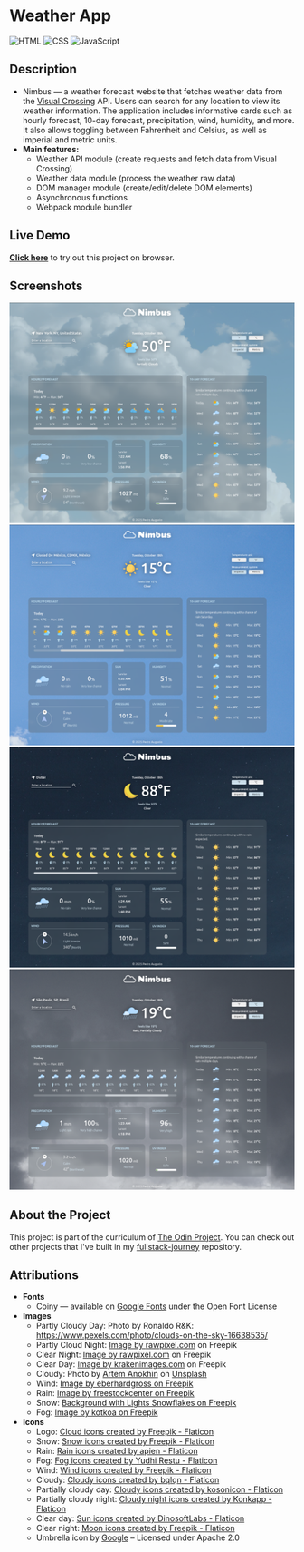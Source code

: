 # Weather App

![HTML](https://img.shields.io/badge/HTML-E34F26?style=for-the-badge&logo=html5&logoColor=white)
![CSS](https://img.shields.io/badge/CSS-663399?style=for-the-badge&logo=css&logoColor=white)
![JavaScript](https://img.shields.io/badge/JavaScript-F7DF1E?style=for-the-badge&logo=javascript&logoColor=black)

## Description

- Nimbus — a weather forecast website that fetches weather data from the [Visual Crossing](https://www.visualcrossing.com/) API. Users can search for any location to view its weather information. The application includes informative cards such as hourly forecast, 10-day forecast, precipitation, wind, humidity, and more. It also allows toggling between Fahrenheit and Celsius, as well as imperial and metric units.
- **Main features:**
  - Weather API module (create requests and fetch data from Visual Crossing)
  - Weather data module (process the weather raw data)
  - DOM manager module (create/edit/delete DOM elements)
  - Asynchronous functions
  - Webpack module bundler

## Live Demo

**[Click here](https://pedroasb.github.io/weather-app/)** to try out this project on browser.

## Screenshots

![Screenshot 1](./screenshots/screenshot-1.png)
![Screenshot 2](./screenshots/screenshot-2.png)
![Screenshot 3](./screenshots/screenshot-3.png)
![Screenshot 4](./screenshots/screenshot-4.png)

## About the Project

This project is part of the curriculum of [The Odin Project](https://www.theodinproject.com/). You can check out other projects that I've built in my [fullstack-journey](https://github.com/PedroASB/fullstack-journey) repository.

## Attributions

- **Fonts**
  - Coiny — available on [Google Fonts](https://fonts.google.com/) under the Open Font License
- **Images**
  - Partly Cloudy Day: Photo by Ronaldo R&K: https://www.pexels.com/photo/clouds-on-the-sky-16638535/
  - Partly Cloud Night: <a href="https://www.freepik.com/free-photo/abstract-background-featuring-sky-clouds_15666017.htm#fromView=search&page=1&position=48&uuid=ba0457e9-f4bd-4d0d-bf9b-73a5e56f54da&query=night+sky+cloud">Image by [rawpixel.com](http://rawpixel.com/) on Freepik</a>
  - Clear Night: <a href="https://www.freepik.com/free-photo/stars-night-textured-backdrop_12191015.htm#fromView=search&page=1&position=29&uuid=2901cbe7-fa34-44bb-879d-8e71b1b60128&query=night+sky">Image by [rawpixel.com](http://rawpixel.com/) on Freepik</a>
  - Clear Day: <a href="https://www.freepik.com/free-photo/beatiful-blue-sky-with-clouds-sunny-day_47769989.htm#fromView=search&page=1&position=26&uuid=6222ae4c-d7fc-4321-88c9-c10143ed6d79&query=day+sky">Image by [krakenimages.com](http://krakenimages.com/) on Freepik</a>
  - Cloudy: Photo by [Artem Anokhin](https://unsplash.com/@atronyx?utm_source=unsplash&utm_medium=referral&utm_content=creditCopyText) on [Unsplash](https://unsplash.com/photos/photo-of-white-clouds-V4qjYCac7y8?utm_source=unsplash&utm_medium=referral&utm_content=creditCopyText)
  - Wind: <a href="https://www.freepik.com/free-photo/cloudy-sky-background_7899052.htm#fromView=search&page=1&position=2&uuid=eadb4d2e-d5a0-4174-80e2-d7cb10beef47&query=wind+sky">Image by eberhardgross on Freepik</a>
  - Rain: <a href="https://www.freepik.com/free-photo/storm-clouds_1172984.htm#fromView=search&page=1&position=21&uuid=b5e31d15-5d7f-46af-84b0-be24f70d4328&query=rain+sky">Image by freestockcenter on Freepik</a>
  - Snow: <a href="https://www.freepik.com/free-photo/background-with-lights-snowflakes_986396.htm#fromView=search&page=1&position=3&uuid=f2416015-9148-4d57-a541-4977b78e6a7c&query=snowy+sky">Background with Lights Snowflakes on Freepik</a>
  - Fog: <a href="https://www.freepik.com/free-photo/closeup-large-gray-clouds_1436340.htm#fromView=search&page=1&position=5&uuid=4bea0665-e7ba-4157-b4d2-a52b1d06a338&query=fog+sky">Image by kotkoa on Freepik</a>
- **Icons**
  - Logo: <a href="https://www.flaticon.com/free-icons/cloud" title="cloud icons">Cloud icons created by Freepik - Flaticon</a>
  - Snow: <a href="https://www.flaticon.com/free-icons/snow" title="snow icons">Snow icons created by Freepik - Flaticon</a>
  - Rain: <a href="https://www.flaticon.com/free-icons/rain" title="rain icons">Rain icons created by apien - Flaticon</a>
  - Fog: <a href="https://www.flaticon.com/free-icons/fog" title="fog icons">Fog icons created by Yudhi Restu - Flaticon</a>
  - Wind: <a href="https://www.flaticon.com/free-icons/wind" title="wind icons">Wind icons created by Freepik - Flaticon</a>
  - Cloudy: <a href="https://www.flaticon.com/free-icons/cloudy" title="cloudy icons">Cloudy icons created by bqlqn - Flaticon</a>
  - Partially cloudy day: <a href="https://www.flaticon.com/free-icons/cloudy" title="cloudy icons">Cloudy icons created by kosonicon - Flaticon</a>
  - Partially cloudy night: <a href="https://www.flaticon.com/free-icons/cloudy-night" title="cloudy night icons">Cloudy night icons created by Konkapp - Flaticon</a>
  - Clear day: <a href="https://www.flaticon.com/free-icons/sun" title="sun icons">Sun icons created by DinosoftLabs - Flaticon</a>
  - Clear night: <a href="https://www.flaticon.com/free-icons/moon" title="moon icons">Moon icons created by Freepik - Flaticon</a>
  - Umbrella icon by [Google](https://fonts.google.com/icons) – Licensed under Apache 2.0
